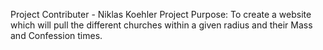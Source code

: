 Project Contributer - Niklas Koehler
Project Purpose: To create a website which will pull the different churches within a given radius and their Mass and Confession times.